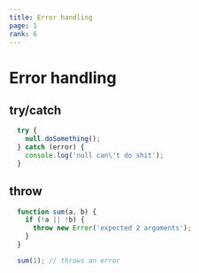 ```yaml
---
title: Error handling
page: 1
rank: 6
---
```


# Error handling

## try/catch

```javascript
  try {
    null.doSomething();
  } catch (error) {
    console.log('null can\'t do shit');
  }
```

## throw

```javascript
  function sum(a, b) {
    if (!a || !b) {
      throw new Error('expected 2 arguments');
    }
  }

  sum(1); // throws an error
```
